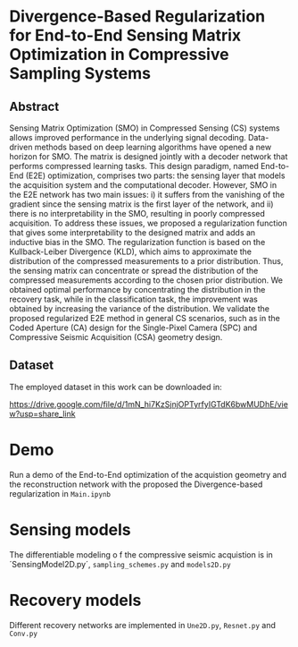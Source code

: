 # Divergence-Based Regularization for End-to-End Sensing Matrix Optimization in Compressive Sampling Systems

## Abstract

Sensing Matrix Optimization (SMO) in Compressed Sensing (CS) systems allows improved performance in the underlying signal decoding. Data-driven methods based on deep learning algorithms have opened a new horizon for SMO. The matrix is designed jointly with a decoder network that performs compressed learning tasks. This design paradigm, named End-to-End (E2E) optimization, comprises two parts: the sensing layer that models the acquisition system and the computational decoder. However, SMO in the E2E network has two main issues: i) it suffers from the vanishing of the gradient since the sensing matrix is the first layer of the network, and ii) there is no interpretability in the SMO, resulting in poorly compressed acquisition. To address these issues, we proposed a regularization function that gives some interpretability to the designed matrix and adds an inductive bias in the SMO. The regularization function is based on the Kullback-Leiber Divergence (KLD), which aims to approximate the distribution of the compressed measurements to a prior distribution. Thus, the sensing matrix can concentrate or spread the distribution of the compressed measurements according to the chosen prior distribution. We obtained optimal performance by concentrating the distribution in the recovery task, while in the classification task, the improvement was obtained by increasing the variance of the distribution. We validate the proposed regularized E2E method in general CS scenarios, such as in the Coded Aperture (CA) design for the Single-Pixel Camera (SPC) and Compressive Seismic Acquisition (CSA) geometry design.

## Dataset 

The employed dataset in this work can be downloaded in:

https://drive.google.com/file/d/1mN_hi7KzSjnjOPTyrfyIGTdK6bwMUDhE/view?usp=share_link

# Demo

Run a demo of the End-to-End optimization of the acquistion geometry and the reconstruction network with the proposed the Divergence-based regularization in `Main.ipynb` 

# Sensing models

The differentiable modeling o f the compressive seismic acquistion is in ´SensingModel2D.py´, `sampling_schemes.py` and `models2D.py`

# Recovery models

Different recovery networks are implemented in `Une2D.py`, `Resnet.py` and  `Conv.py`

